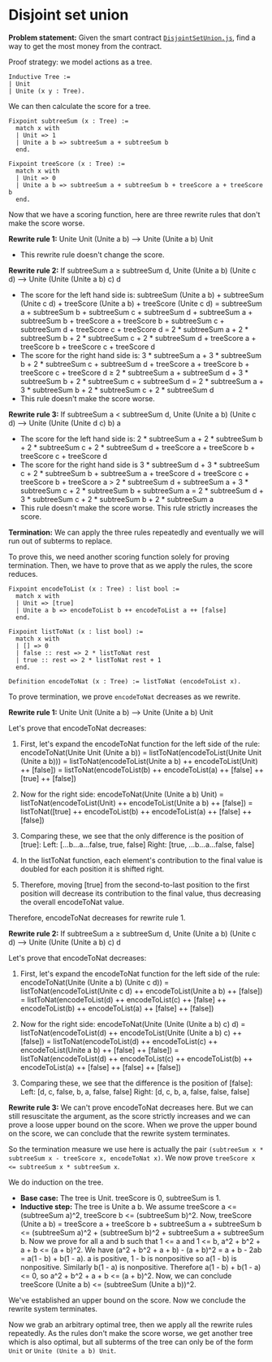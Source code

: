 # Disjoint set union

**Problem statement:** Given the smart contract [`DisjointSetUnion.js`](../programs/DisjointSetUnion.js), find a way to get the most money from the contract.

Proof strategy: we model actions as a tree.

```coq
Inductive Tree :=
| Unit
| Unite (x y : Tree).
```

We can then calculate the score for a tree.

```coq
Fixpoint subtreeSum (x : Tree) :=
  match x with
  | Unit => 1
  | Unite a b => subtreeSum a + subtreeSum b
  end.

Fixpoint treeScore (x : Tree) :=
  match x with
  | Unit => 0
  | Unite a b => subtreeSum a + subtreeSum b + treeScore a + treeScore b
  end.
```

Now that we have a scoring function, here are three rewrite rules that don't make the score worse.

**Rewrite rule 1:** Unite Unit (Unite a b) ⟶ Unite (Unite a b) Unit

- This rewrite rule doesn't change the score.

**Rewrite rule 2:** If subtreeSum a ≥ subtreeSum d, Unite (Unite a b) (Unite c d) ⟶ Unite (Unite (Unite a b) c) d

- The score for the left hand side is: subtreeSum (Unite a b) + subtreeSum (Unite c d) + treeScore (Unite a b) + treeScore (Unite c d) = subtreeSum a + subtreeSum b + subtreeSum c + subtreeSum d + subtreeSum a + subtreeSum b + treeScore a + treeScore b + subtreeSum c + subtreeSum d + treeScore c + treeScore d = 2 \* subtreeSum a + 2 \* subtreeSum b + 2 \* subtreeSum c + 2 \* subtreeSum d + treeScore a + treeScore b + treeScore c + treeScore d
- The score for the right hand side is: 3 \* subtreeSum a + 3 \* subtreeSum b + 2 \* subtreeSum c + subtreeSum d + treeScore a + treeScore b + treeScore c + treeScore d ≥ 2 \* subtreeSum a + subtreeSum d + 3 \* subtreeSum b + 2 \* subtreeSum c + subtreeSum d = 2 \* subtreeSum a + 3 \* subtreeSum b + 2 \* subtreeSum c + 2 \* subtreeSum d
- This rule doesn't make the score worse.

**Rewrite rule 3:** If subtreeSum a < subtreeSum d, Unite (Unite a b) (Unite c d) ⟶ Unite (Unite (Unite d c) b) a

- The score for the left hand side is: 2 \* subtreeSum a + 2 \* subtreeSum b + 2 \* subtreeSum c + 2 \* subtreeSum d + treeScore a + treeScore b + treeScore c + treeScore d
- The score for the right hand side is 3 \* subtreeSum d + 3 \* subtreeSum c + 2 \* subtreeSum b + subtreeSum a + treeScore d + treeScore c + treeScore b + treeScore a > 2 \* subtreeSum d + subtreeSum a + 3 \* subtreeSum c + 2 \* subtreeSum b + subtreeSum a = 2 \* subtreeSum d + 3 \* subtreeSum c + 2 \* subtreeSum b + 2 \* subtreeSum a
- This rule doesn't make the score worse. This rule strictly increases the score.

**Termination:** We can apply the three rules repeatedly and eventually we will run out of subterms to replace.

To prove this, we need another scoring function solely for proving termination. Then, we have to prove that as we apply the rules, the score reduces.

```coq
Fixpoint encodeToList (x : Tree) : list bool :=
  match x with
  | Unit => [true]
  | Unite a b => encodeToList b ++ encodeToList a ++ [false]
  end.

Fixpoint listToNat (x : list bool) :=
  match x with
  | [] => 0
  | false :: rest => 2 * listToNat rest
  | true :: rest => 2 * listToNat rest + 1
  end.

Definition encodeToNat (x : Tree) := listToNat (encodeToList x).
```

To prove termination, we prove `encodeToNat` decreases as we rewrite.

**Rewrite rule 1:** Unite Unit (Unite a b) ⟶ Unite (Unite a b) Unit

Let's prove that encodeToNat decreases:

1. First, let's expand the encodeToNat function for the left side of the rule:
   encodeToNat(Unite Unit (Unite a b))
   = listToNat(encodeToList(Unite Unit (Unite a b)))
   = listToNat(encodeToList(Unite a b) ++ encodeToList(Unit) ++ [false])
   = listToNat(encodeToList(b) ++ encodeToList(a) ++ [false] ++ [true] ++ [false])

2. Now for the right side:
   encodeToNat(Unite (Unite a b) Unit)
   = listToNat(encodeToList(Unit) ++ encodeToList(Unite a b) ++ [false])
   = listToNat([true] ++ encodeToList(b) ++ encodeToList(a) ++ [false] ++ [false])

3. Comparing these, we see that the only difference is the position of [true]:
   Left: [...b...a...false, true, false]
   Right: [true, ...b...a...false, false]

4. In the listToNat function, each element's contribution to the final value is doubled for each position it is shifted right.

5. Therefore, moving [true] from the second-to-last position to the first position will decrease its contribution to the final value, thus decreasing the overall encodeToNat value.

Therefore, encodeToNat decreases for rewrite rule 1.

**Rewrite rule 2:** If subtreeSum a ≥ subtreeSum d, Unite (Unite a b) (Unite c d) ⟶ Unite (Unite (Unite a b) c) d

Let's prove that encodeToNat decreases:

1. First, let's expand the encodeToNat function for the left side of the rule:
   encodeToNat(Unite (Unite a b) (Unite c d))
   = listToNat(encodeToList(Unite c d) ++ encodeToList(Unite a b) ++ [false])
   = listToNat(encodeToList(d) ++ encodeToList(c) ++ [false] ++ encodeToList(b) ++ encodeToList(a) ++ [false] ++ [false])

2. Now for the right side:
   encodeToNat(Unite (Unite (Unite a b) c) d)
   = listToNat(encodeToList(d) ++ encodeToList(Unite (Unite a b) c) ++ [false])
   = listToNat(encodeToList(d) ++ encodeToList(c) ++ encodeToList(Unite a b) ++ [false] ++ [false])
   = listToNat(encodeToList(d) ++ encodeToList(c) ++ encodeToList(b) ++ encodeToList(a) ++ [false] ++ [false] ++ [false])

3. Comparing these, we see that the difference is the position of [false]:
   Left: [d, c, false, b, a, false, false]
   Right: [d, c, b, a, false, false, false]

**Rewrite rule 3:** We can't prove encodeToNat decreases here. But we can still resuscitate the argument, as the score strictly increases and we can prove a loose upper bound on the score. When we prove the upper bound on the score, we can conclude that the rewrite system terminates.

So the termination measure we use here is actually the pair `(subtreeSum x * subtreeSum x - treeScore x, encodeToNat x)`. We now prove `treeScore x <= subtreeSum x * subtreeSum x`.

We do induction on the tree.

- **Base case:** The tree is Unit. treeScore is 0, subtreeSum is 1.
- **Inductive step:** The tree is Unite a b. We assume treeScore a <= (subtreeSum a)^2, treeScore b <= (subtreeSum b)^2. Now, treeScore (Unite a b) = treeScore a + treeScore b + subtreeSum a + subtreeSum b <= (subtreeSum a)^2 + (subtreeSum b)^2 + subtreeSum a + subtreeSum b. Now we prove for all a and b such that 1 <= a and 1 <= b, a^2 + b^2 + a + b <= (a + b)^2.
  We have (a^2 + b^2 + a + b) - (a + b)^2 = a + b - 2ab = a(1 - b) + b(1 - a). a is positive, 1 - b is nonpositive so a(1 - b) is nonpositive. Similarly b(1 - a) is nonpositive. Therefore a(1 - b) + b(1 - a) <= 0, so a^2 + b^2 + a + b <= (a + b)^2.
  Now, we can conclude treeScore (Unite a b) <= (subtreeSum (Unite a b))^2.

We've established an upper bound on the score. Now we conclude the rewrite system terminates.

Now we grab an arbitrary optimal tree, then we apply all the rewrite rules repeatedly. As the rules don't make the score worse, we get another tree which is also optimal, but all subterms of the tree can only be of the form `Unit` or `Unite (Unite a b) Unit`.
